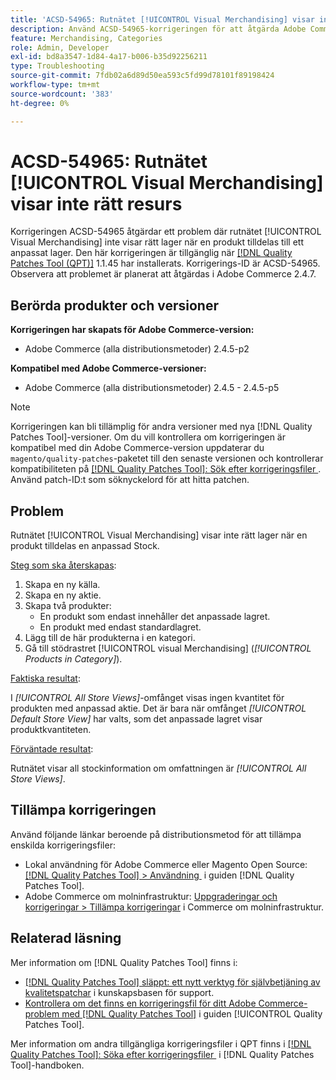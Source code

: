 ```yaml
---
title: 'ACSD-54965: Rutnätet [!UICONTROL Visual Merchandising] visar inte rätt resurs'
description: Använd ACSD-54965-korrigeringen för att åtgärda Adobe Commerce-problemet där rutnätet [!UICONTROL Visual Merchandising] inte visar rätt lager när en produkt tilldelas till ett anpassat lager.
feature: Merchandising, Categories
role: Admin, Developer
exl-id: bd8a3547-1d84-4a17-b006-b35d92256211
type: Troubleshooting
source-git-commit: 7fdb02a6d89d50ea593c5fd99d78101f89198424
workflow-type: tm+mt
source-wordcount: '383'
ht-degree: 0%

---
```


# ACSD-54965: Rutnätet [!UICONTROL Visual Merchandising] visar inte rätt resurs

Korrigeringen ACSD-54965 åtgärdar ett problem där rutnätet [!UICONTROL Visual Merchandising] inte visar rätt lager när en produkt tilldelas till ett anpassat lager. Den här korrigeringen är tillgänglig när [[!DNL Quality Patches Tool (QPT)]](https://experienceleague.adobe.com/sv/docs/commerce-operations/tools/quality-patches-tool/quality-patches-tool-to-self-serve-quality-patches) 1.1.45 har installerats. Korrigerings-ID är ACSD-54965. Observera att problemet är planerat att åtgärdas i Adobe Commerce 2.4.7.

## Berörda produkter och versioner

**Korrigeringen har skapats för Adobe Commerce-version:**

* Adobe Commerce (alla distributionsmetoder) 2.4.5-p2

**Kompatibel med Adobe Commerce-versioner:**

* Adobe Commerce (alla distributionsmetoder) 2.4.5 - 2.4.5-p5

>[!NOTE]
>
>Korrigeringen kan bli tillämplig för andra versioner med nya [!DNL Quality Patches Tool]-versioner. Om du vill kontrollera om korrigeringen är kompatibel med din Adobe Commerce-version uppdaterar du `magento/quality-patches`-paketet till den senaste versionen och kontrollerar kompatibiliteten på [[!DNL Quality Patches Tool]: Sök efter korrigeringsfiler &#x200B;](https://experienceleague.adobe.com/tools/commerce-quality-patches/index.html?lang=sv-SE). Använd patch-ID:t som söknyckelord för att hitta patchen.

## Problem

Rutnätet [!UICONTROL Visual Merchandising] visar inte rätt lager när en produkt tilldelas en anpassad Stock.

<u>Steg som ska återskapas</u>:

1. Skapa en ny källa.
1. Skapa en ny aktie.
1. Skapa två produkter:
   * En produkt som endast innehåller det anpassade lagret.
   * En produkt med endast standardlagret.
1. Lägg till de här produkterna i en kategori.
1. Gå till stödrastret [!UICONTROL visual Merchandising] (*[!UICONTROL Products in Category]*).

<u>Faktiska resultat</u>:

I *[!UICONTROL All Store Views]*-omfånget visas ingen kvantitet för produkten med anpassad aktie. Det är bara när omfånget *[!UICONTROL Default Store View]* har valts, som det anpassade lagret visar produktkvantiteten.

<u>Förväntade resultat</u>:

Rutnätet visar all stockinformation om omfattningen är *[!UICONTROL All Store Views]*.

## Tillämpa korrigeringen

Använd följande länkar beroende på distributionsmetod för att tillämpa enskilda korrigeringsfiler:

* Lokal användning för Adobe Commerce eller Magento Open Source: [[!DNL Quality Patches Tool] > Användning &#x200B;](/help/tools/quality-patches-tool/usage.md) i guiden [!DNL Quality Patches Tool].
* Adobe Commerce om molninfrastruktur: [Uppgraderingar och korrigeringar > Tillämpa korrigeringar](https://experienceleague.adobe.com/docs/commerce-cloud-service/user-guide/develop/upgrade/apply-patches.html?lang=sv-SE) i Commerce om molninfrastruktur.

## Relaterad läsning

Mer information om [!DNL Quality Patches Tool] finns i:

* [[!DNL Quality Patches Tool] släppt: ett nytt verktyg för självbetjäning av kvalitetspatchar](https://experienceleague.adobe.com/sv/docs/commerce-operations/tools/quality-patches-tool/quality-patches-tool-to-self-serve-quality-patches) i kunskapsbasen för support.
* [Kontrollera om det finns en korrigeringsfil för ditt Adobe Commerce-problem med  [!DNL Quality Patches Tool]](/help/tools/quality-patches-tool/patches-available-in-qpt/check-patch-for-magento-issue-with-magento-quality-patches.md) i guiden [!UICONTROL Quality Patches Tool].


Mer information om andra tillgängliga korrigeringsfiler i QPT finns i [[!DNL Quality Patches Tool]: Söka efter korrigeringsfiler &#x200B;](https://experienceleague.adobe.com/tools/commerce-quality-patches/index.html?lang=sv-SE) i [!DNL Quality Patches Tool]-handboken.
